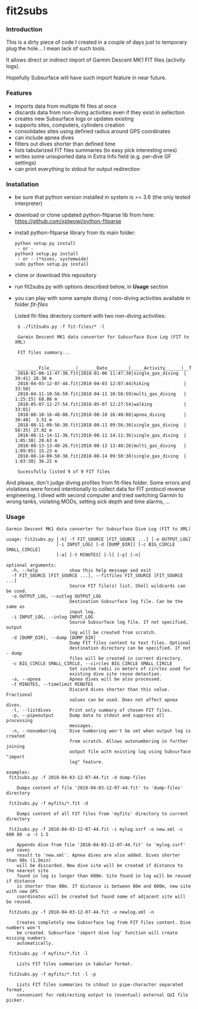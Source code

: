 # fit2subs

### Introduction

This is a dirty piece of code I created in a couple of days
just to temporary plug the hole... I mean lack of such tools.

It allows direct or indirect import of Garmin Descent MK1 
FIT files (activity logs). 

Hopefully Subsurface will have such import feature in near future.

### Features

 - imports data from multiple fit files at once
 - discards data from non-diving activities even if they exist in sellection
 - creates new Subsurface logs or updates existing 
 - supports sites, computers, cylinders creation 
 - consolidates sites using defined radius around GPS coordinates 
 - can include apnea dives
 - filters out dives shorter than defined time 
 - lists tabularized FIT files summaries (to easy pick interesting ones)
 - writes some unsuported data in Extra Info field (e.g. per-dive GF settings)
 - can print everything to stdout for output redirection

### Installation

 - be sure that python version installed in system is >= 3.6 (the only tested interpreter)
 - download or clone updated python-fitparse lib from here:
    https://github.com/xplwowi/python-fitparse
 - install python-fitparse library from its main folder:
   ```
   python setup.py install
    - or -
   python3 setup.py install
    - or - (*nixes, systemwide)
   sudo python setup.py install
   ```
 - clone or download *this* repository
 - run fit2subs.py with options described below, in **Usage** section
 - you can play with some sample diving / non-diving activities available in folder *fit-files*

    Listed fit-files directory content with two non-diving activities:
   ```shell
    $ ./fit2subs.py -f fit-files/* -l 
   
    Garmin Descent MK1 data converter for Subsurface Dive Log (FIT to XML)
    
    FIT files summary...
    
    _________File__________|_______Date________|_____Activity______|__Time__|_Depth__
    2018-01-06-11-47-38.fit|2018-01-06 11:47:38|single_gas_diving  |   39:41| 28.36 m
    2018-04-03-12-07-44.fit|2018-04-03 12:07:44|hiking             |   33:50|        
    2018-04-11-10-56-59.fit|2018-04-11 10:56:59|multi_gas_diving   | 1:25:15| 68.88 m
    2018-05-07-12-27-54.fit|2018-05-07 12:27:54|walking            |   33:01|        
    2018-08-10-16-48-08.fit|2018-08-10 16:48:08|apnea_diving       |   38:48|  3.51 m
    2018-08-11-09-56-30.fit|2018-08-11 09:56:30|single_gas_diving  |   58:35| 27.02 m
    2018-08-11-14-11-36.fit|2018-08-11 14:11:36|single_gas_diving  | 1:05:30| 20.63 m
    2018-08-13-13-48-26.fit|2018-08-13 13:48:26|multi_gas_diving   | 1:09:05| 15.23 m
    2018-08-14-09-50-38.fit|2018-08-14 09:50:38|single_gas_diving  | 1:03:30| 36.22 m
    
    Sucessfully listed 9 of 9 FIT files
   ```
And please, don't judge diving profiles from fit-files folder. 
Some errors and violations were forced intentionally to collect data
for FIT protocol reverse engineering. I dived with second
computer and tried switching Garmin to wrong tanks, violating MODs,
setting sick depth and time alarms, ...


### Usage

```
Garmin Descent MK1 data converter for Subsurface Dive Log (FIT to XML)

usage: fit2subs.py [-h] -f FIT_SOURCE [FIT_SOURCE ...] [-o OUTPUT_LOG]
                   [-i INPUT_LOG] [-d [DUMP_DIR]] [-c BIG_CIRCLE SMALL_CIRCLE]
                   [-a] [-t MINUTES] [-l] [-p] [-n]

optional arguments:
  -h, --help            show this help message and exit
  -f FIT_SOURCE [FIT_SOURCE ...], --fitfiles FIT_SOURCE [FIT_SOURCE ...]
                        Source FIT file(s) list. Shell wildcards can be used.
  -o OUTPUT_LOG, --outlog OUTPUT_LOG
                        Destination Subsurface log file. Can be the same as
                        input log.
  -i INPUT_LOG, --inlog INPUT_LOG
                        Source Subsurface log file. If not specified, output
                        log will be created from scratch.
  -d [DUMP_DIR], --dump [DUMP_DIR]
                        Dump FIT files content to text files. Optional
                        destination directory can be specified. If not - dump
                        files will be created in current directory.
  -c BIG_CIRCLE SMALL_CIRCLE, --circles BIG_CIRCLE SMALL_CIRCLE
                        Set custom radii in meters of circles used for
                        existing dive site reuse detection.
  -a, --apnea           Apnea dives will be also processed.
  -t MINUTES, --timelimit MINUTES
                        Discard dives shorter than this value. Fractional
                        values can be used. Does not affect apnea dives.
  -l, --listdives       Print only summary of chosen FIT files.
  -p, --pipeoutput      Dump data to stdout and suppress all processing
                        messages.
  -n, --nonumbering     Dive numbering won't be set when output log is created
                        from scratch. Allows autonumbering in further joining
                        output file with existing log using Subsurface "import
                        log" feature.

examples:
 fit2subs.py -f 2018-04-03-12-07-44.fit -d dump-files

    Dumps content of file '2018-04-03-12-07-44.fit' to 'dump-files' directory

 fit2subs.py -f myfits/*.fit -d

    Dumps content of all FIT files from 'myfits' directory to current directory

 fit2subs.py -f 2018-04-03-12-07-44.fit -i mylog.ssrf -o new.xml -c 600 80 -a -t 1.5

    Appends dive from file '2018-04-03-12-07-44.fit' to 'mylog.ssrf' and saves
    result to 'new.xml'. Apnea dives are also added. Dives shorter than 90s (1.5min)
    will be discarded. New dive site will be created if distance to the nearest site
    found in log is longer than 600m. Site found in log will be reused if distance
    is shorter than 80m. If distance is between 80m and 600m, new site with new GPS
    coordinates will be created but found name of adjacent site will be reused.

 fit2subs.py -f 2018-04-03-12-07-44.fit -o newlog.xml -n

    Creates completely new Subsurface log from FIT files content. Dive numbers won't
    be created. Subsurface 'import dive log' function will create missing numbers
    automatically.

 fit2subs.py -f myfits/*.fit -l

    Lists FIT files summaries in tabular format.

 fit2subs.py -f myfits/*.fit -l -p

    Lists FIT files summaries to stdout in pipe-character separated format, 
    convenient for redirecting output to (eventual) external GUI file picker.
```
